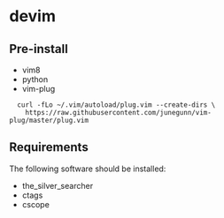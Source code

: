 # devim

## Pre-install

* vim8
* python
* vim-plug
```
  curl -fLo ~/.vim/autoload/plug.vim --create-dirs \
    https://raw.githubusercontent.com/junegunn/vim-plug/master/plug.vim
```

## Requirements

The following software should be installed:
* the_silver_searcher
* ctags
* cscope
